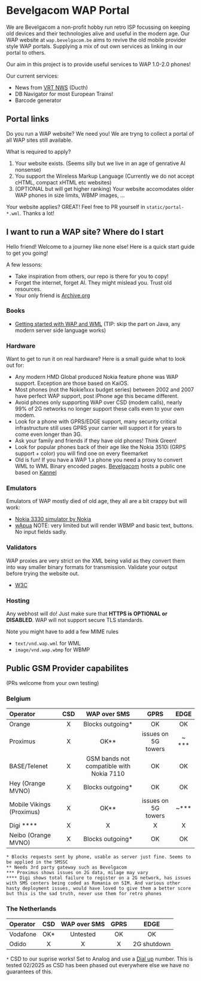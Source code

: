 # Bevelgacom WAP Portal

We are Bevelgacom a non-profit hobby run retro ISP focussing on keeping old devices and their technologies alive and useful in the modern age.
Our WAP website at `wap.bevelgacom.be` aims to revive the old mobile provider style WAP portals. Supplying a mix of out own services as linking in our portal to others. 

Our aim in this project is to provide useful services to WAP 1.0-2.0 phones! 

Our current services:

- News from [VRT NWS](https://vrt.be/nws) (Ducth)
- DB Navigator for most European Trains!
- Barcode generator

## Portal links

Do you run a WAP website? We need you! We are tryng to collect a portal of all WAP sites still available.

What is required to apply?

1. Your website exists. (Seems silly but we live in an age of genrative AI nonsense)
1. You support the Wireless Markup Language (Currently we do not accept cHTML, compact xHTML etc websites)
1. (OPTIONAL but will get higher ranking) Your website accomodates older WAP phones in size limits, WBMP images, ...

Your website applies? GREAT! Feel free to PR yourself in `static/portal-*.wml`. Thanks a lot!

## I want to run a WAP site? Where do I start

Hello friend! Welcome to a journey like none else! Here is a quick start guide to get you going!

A few lessons:
- Take inspiration from others, our repo is there for you to copy!
- Forget the internet, forget AI. They might mislead you. Trust old resources.
- Your only friend is [Archive.org](https://archive.org)

### Books

- [Getting started with WAP and WML](https://archive.org/details/gettingstartedwi0000evan/) (TIP: skip the part on Java, any modern server side language works)

### Hardware

Want to get to run it on real hardware? Here is a small guide what to look out for:

- Any modern HMD Global produced Nokia feature phone was WAP support. Exception are those based on KaiOS.
- Most phones (not the  Nokie1xxx budget series) between 2002 and 2007 have perfect WAP support, post iPhone age this became different.
- Avoid phones only supporting WAP over CSD (modem calls), nearly 99% of 2G networks no longer support these calls even to your own modem.
- Look for a phone with GPRS/EDGE support, many security critical infrastructure still uses GPRS your carrier will support it for years to come even longer than 3G.
- Ask your family and friends if they have old phones! Think Green!
- Look for popular phones back of their age like the Nokia 3510i (GRPS support + color) you will find one on every fleemarket
- Old is fun! If you have a WAP 1.x phone you need a proxy to convert WML to WML Binary encoded pages. [Bevelgacom](http://bevelgacom.be) hosts a public one based on [Kannel](http://kannel.org)

### Emulators

Emulators of WAP mostly died of old age, they all are a bit crappy but will work:

- [Nokia 3330 simulator by Nokia](https://archive.org/details/3330_Simulator)
- [wApua](https://fsinfo.noone.org/~abe/wApua/Download.html) NOTE: very limited but will render WBMP and basic text, buttons. No input fields sadly.

### Validators

WAP proxies are very strict on the XML being valid as they convert them into way smaller binary formats for transmission. Validate your output before trying the website out.

- [W3C](https://validator.w3.org/)

### Hosting

Any webhost will do! Just make sure that **HTTPS is OPTIONAL or DISABLED**. WAP will not support secure TLS standards.

Note you might have to add a few MIME rules

* `text/vnd.wap.wml` for WML
* `image/vnd.wap.wbmp` for WBMP

## Public GSM Provider capabilites

(PRs welcome from your own testing)

### Belgium

| Operator          | CSD  | WAP over SMS | GPRS | EDGE |
| :---------------- | :--: | :---------:  | :--: | :---:|
| Orange| X | Blocks outgoing* | OK | OK
| Proximus | X | OK** | issues on 5G towers | ~ ***
| BASE/Telenet | X | GSM bands not compatible with Nokia 7110 | OK  | OK
| Hey (Orange MVNO) | X | Blocks outgoing* | OK | OK
| Mobile Vikings (Proximus) | X | OK** | issues on 5G towers | ~***
| Digi ****| X | X | X | X
| Neibo (Orange MVNO)| X | Blocks outgoing* | OK | OK

`* Blocks requests sent by phone, usable as server just fine. Seems to be applied in the SMSSC`  
`** Needs 3rd party gateway such as Bevelgacom`  
`*** Proximus shows issues on 2G data, milage may vary`  
`**** Digi shows total failure to register on a 2G network, has issues with SMS centers being coded as Romania on SIM. And various other hasty deployment issues, would have loved to give them a better score but this is the sad truth, never use them for retro phones`

### The Netherlands

| Operator          | CSD  | WAP over SMS | GPRS | EDGE |
| :---------------- | :--: | :---------:  | :--: | :---:|
| Vodafone | OK* | Untested| OK | OK
| Odido | X | X | X | 2G shutdown

`*` CSD to our suprise works! Set to Analog and use a [Dial up](https://bevelgacom.be/products/dial-up/) number. This is tested 02/2025 as CSD has been phased out everywhere else we have no guarantees of this.